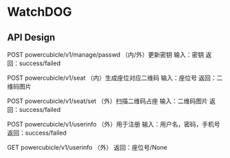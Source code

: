 # WatchDOG

## API Design
POST powercubicle/v1/manage/passwd
（内/外）更新密钥
输入：密钥
返回：success/failed

POST powercubicle/v1/seat
（内）生成座位对应二维码
输入：座位号
返回：二维码图片

POST powercubicle/v1/seat/set
（外）扫描二维码占座
输入：二维码图片
返回：success/failed

POST powercubicle/v1/userinfo
（外）用于注册
输入：用户名，密码，手机号
返回：success/failed

GET powercubicle/v1/userinfo
（外）
返回：座位号/None